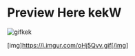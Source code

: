 <!-- @format -->

<h1>Preview Here kekW</h1>

<img src="https://i.imgur.com/oHj5Qvv.gifv" alt="gifkek" />

[img]https://i.imgur.com/oHj5Qvv.gif[/img]

